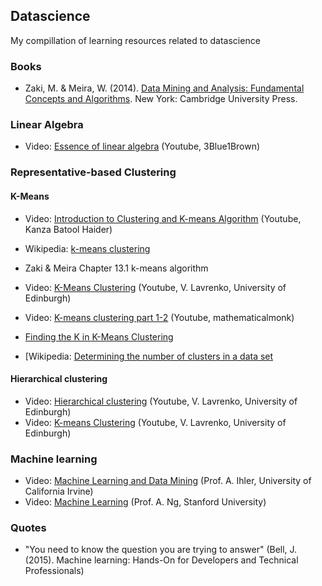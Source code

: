 ## Datascience

My compillation of learning resources related to datascience

### Books

- Zaki, M. & Meira, W. (2014). [Data Mining and Analysis: Fundamental Concepts and Algorithms](http://www.cs.rpi.edu/~zaki/PaperDir/DMABOOK.pdf). New York: Cambridge University Press.

### Linear Algebra

- Video: [Essence of linear algebra](https://www.youtube.com/playlist?list=PLZHQObOWTQDPD3MizzM2xVFitgF8hE_ab) (Youtube, 3Blue1Brown)

### Representative-based Clustering

#### K-Means

- Video: [Introduction to Clustering and K-means Algorithm](https://www.youtube.com/watch?v=7Qv0cmJ6FsI) (Youtube, Kanza Batool Haider)
- Wikipedia: [k-means clustering](https://en.wikipedia.org/wiki/K-means_clustering)
- Zaki & Meira Chapter 13.1 k-means algorithm
- Video: [K-Means Clustering](https://www.youtube.com/playlist?list=PLBv09BD7ez_6cgkSUAqBXENXEhCkb_2wl) (Youtube, V. Lavrenko, University of Edinburgh)
- Video: [K-means clustering part 1-2](https://www.youtube.com/watch?v=0MQEt10e4NM&list=PLD0F06AA0D2E8FFBA&index=114) (Youtube, mathematicalmonk)

- [Finding the K in K-Means Clustering](https://datasciencelab.wordpress.com/2013/12/27/finding-the-k-in-k-means-clustering/)
- [Wikipedia: [Determining the number of clusters in a data set](https://en.wikipedia.org/wiki/Determining_the_number_of_clusters_in_a_data_set)

#### Hierarchical clustering

- Video: [Hierarchical clustering](https://www.youtube.com/playlist?list=PLBv09BD7ez_6VX12puSF0Ep6NluI9vwoX) (Youtube, V. Lavrenko, University of Edinburgh)
- Video: [K-means Clustering](https://www.youtube.com/playlist?list=PLBv09BD7ez_6cgkSUAqBXENXEhCkb_2wl) (Youtube, V. Lavrenko, University of Edinburgh)

### Machine learning

- Video: [Machine Learning and Data Mining](https://www.youtube.com/playlist?list=PLaXDtXvwY-oDvedS3f4HW0b4KxqpJ_imw) (Prof. A. Ihler, University of California Irvine)
- Video: [Machine Learning](https://www.youtube.com/view_play_list?p=A89DCFA6ADACE599) (Prof. A. Ng, Stanford University)

### Quotes

- "You need to know the question you are trying to answer" (Bell, J. (2015). Machine learning: Hands-On for Developers and Technical Professionals)
